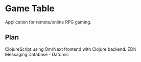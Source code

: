 # Game Table

Application for remote/online RPG gaming.

## Plan
ClojureScript using Om/Next frontend with Clojure backend.
EDN Messaging
Database - Datomic
